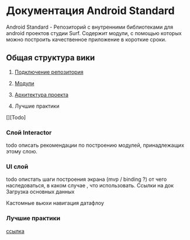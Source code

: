 Документация Android Standard
=============================

Android Standard - Репозиторий с внутренними библиотеками для android проектов студии Surf.
Содержит модули, с помощью которых можно построить качественное приложение
в короткие сроки.

Общая структура вики
--------------------
1. [Подключение репозитория](add_repo_to_project.md)

1. [Модули](modules.md)

1. [Архитектура проекта](arch.md)

1. Лучшие практики

[][Todo]

### Слой Interactor
todo описать рекомендации по построению модулей, принадлежащих этому слою.

### UI слой
todo опистать шаги построения экрана (mvp / binding ?)
от чего наследоваться, в каком случае ,
что использовать. Ссылки на док
Загрузка основных данных

Кастомные вьюхи
навигация
 датафлоу


### Лучшие практики
[ссылка](https://docs.google.com/document/d/1tGf1Z9r16h6swXSGR48qBT2MO5nqia9dZltjg8j2N2o/edit#)
